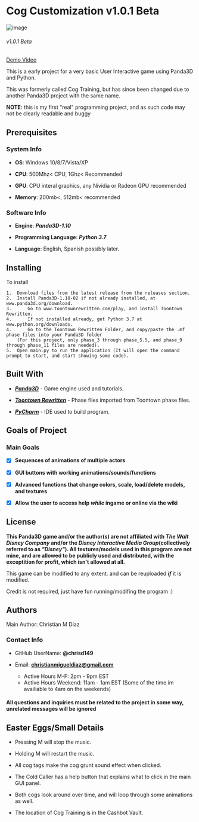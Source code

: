 <h1>Cog Customization v1.0.1 Beta</h1>

![image](https://user-images.githubusercontent.com/48182689/56861706-8380fb80-6971-11e9-987f-a122c1bd2423.png)
<h6>v1.0.1 Beta</h6>

[Demo Video](https://youtu.be/H13CPHQySiQ)

This is a early project for a very basic User Interactive game using Panda3D and Python. 

This was formerly called Cog Training, but has since been changed due to another Panda3D project with the same name.

**NOTE:** this is my first "real" programming project, and as such code may not be clearly readable and buggy

<h2>Prerequisites</h2>

<h3>System Info</h3>	

*	**OS**: Windows 10/8/7/Vista/XP

*	**CPU**: 500Mhz< CPU, 1Ghz< Recommended

*	**GPU**: CPU interal graphics, any Nividia or Radeon GPU recommended

*	**Memory**: 200mb<, 512mb< recommended

<h3>Software Info</h3>

*	**Engine**: ***Panda3D-1.10***

*	**Programming Language**: ***Python 3.7***

*	**Language**: English, Spanish possibly later.

<h2>Installing</h2>

To install
	
	1.	Download files from the latest release from the releases section.
	2.	Install Panda3D-1.10-02 if not already installed, at www.panda3d.org/download.
	3.      Go to www.toontownrewritten.com/play, and install Toontown Rewritten.
	4.      If not installed already, get Python 3.7 at www.python.org/downloads.
	4.      Go to the Toontown Rewritten Folder, and copy/paste the .mf phase files into your Panda3D folder 
		(For this project, only phase_3 through phase_5.5, and phase_9 through phase_11 files are needed). 
	5.	Open main.py to run the application (It will open the command prompt to start, and start showing some code). 
	
<h2>Built With</h2>

*	[***Panda3D***](https://www.panda3d.org/) - Game engine used and tutorials.

*	[***Toontown Rewritten***](https://www.toontownrewritten.com/) - Phase files imported from Toontown phase files.

*	[***PyCharm***](https://www.jetbrains.com/pycharm/) - IDE used to build program.

<h2>Goals of Project</h2>

<h3>Main Goals</h3>

*	[X] **Sequences of animations of multiple actors**

*	[X] **GUI buttons with working animations/sounds/functions**

*  	[X] **Advanced functions that change colors, scale, load/delete models, and textures**

*	[X] **Allow the user to access help *while* ingame or online via the wiki**


<h2>License</h2>

**This Panda3D game and/or the author(s) are not affiliated with *The Walt Disney Company* and/or the *Disney Interactive Media Group*(collectively referred to as *"Disney"*).  All textures/models used in this program are not mine, and are allowed to be publicly used and distributed, with the exceptition for profit, which isn't allowed at all.**

This game can be modified to any extent. and can be reuploaded ***if*** it is modified.

Credit is not required, just have fun running/modifing the program :)

<h2>Authors</h2>

Main Author: Christian M Diaz

<h3>Contact Info</h3>

*	GitHub UserName: **@chrisd149**

* Email: **christianmigueldiaz@gmail.com**
	* Active Hours M-F: 2pm - 9pm EST
	* Active Hours Weekend: 11am - 1am EST (Some of the time im availiable to 4am on the weekends)

<h4>All questions and inquiries must be related to the project in some way, unrelated messages will be ignored</h4>

<h2>Easter Eggs/Small Details</h2>

*	Pressing M will stop the music.

*	Holding M will restart the music.

*	All cog tags make the cog grunt sound effect when clicked.

*	The Cold Caller has a help button that explains what to click in the main GUI panel.

*	Both cogs look around over time, and will loop through some animations as well.

*	The location of Cog Training is in the Cashbot Vault.

